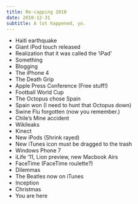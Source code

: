 ```yaml
---
title: Re-capping 2010
date: 2010-12-31
subtitle: A lot happened, yo.
---
```


- Haiti earthquake
- Giant iPod touch released
- Realization that it was called the ‘iPad’
- Something
- Blogging
- The iPhone 4
- The Death Grip
- Apple Press Conference (Free stuff!)
- Football World Cup
- The Octopus chose Spain
- Spain won (I need to hunt that Octopus down)
- Swine Flu forgotten (now you remember.)
- Chile’s Mine accident
- Wikileaks
- Kinect
- New iPods (Shrink rayed)
- New iTunes icon must be dragged to the trash
- Windows Phone 7
- iLife ’11, Lion preview, new Macbook Airs
- FaceTime (FaceTime roulette?)
- Dilemmas
- The Beatles now on iTunes
- Inception
- Christmas
- You are here